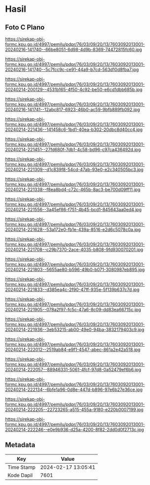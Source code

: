 # Hasil

## Foto C Plano

https://sirekap-obj-formc.kpu.go.id/4997/pemilu/pdpr/76/03/09/20/13/7603092013001-20240216-141740--66be8051-6d98-4d9b-8369-74472815fc60.jpg

https://sirekap-obj-formc.kpu.go.id/4997/pemilu/pdpr/76/03/09/20/13/7603092013001-20240216-141740--5c7fcc9c-ce91-44a9-b7cd-563d10d8fba7.jpg

https://sirekap-obj-formc.kpu.go.id/4997/pemilu/pdpr/76/03/09/20/13/7603092013001-20240214-200129--4531b165-4f50-4c92-be50-e6cd1dbb685b.jpg

https://sirekap-obj-formc.kpu.go.id/4997/pemilu/pdpr/76/03/09/20/13/7603092013001-20240216-141741--12abc817-6923-46b0-ac59-9bfb889fb092.jpg

https://sirekap-obj-formc.kpu.go.id/4997/pemilu/pdpr/76/03/09/20/13/7603092013001-20240214-221436--141458c6-1bd1-40ea-b302-20dbc8d40cc4.jpg

https://sirekap-obj-formc.kpu.go.id/4997/pemilu/pdpr/76/03/09/20/13/7603092013001-20240214-221451--27fd680f-7db1-4c58-bd96-c97ca436492d.jpg

https://sirekap-obj-formc.kpu.go.id/4997/pemilu/pdpr/76/03/09/20/13/7603092013001-20240214-221309--d1c839f8-54cd-47ab-93e0-e2c340505bc3.jpg

https://sirekap-obj-formc.kpu.go.id/4997/pemilu/pdpr/76/03/09/20/13/7603092013001-20240214-221338--f8ea8bd4-c72c-465b-8ac3-be700d09ff11.jpg

https://sirekap-obj-formc.kpu.go.id/4997/pemilu/pdpr/76/03/09/20/13/7603092013001-20240214-221556--3a45ef86-f751-4b45-bcd1-845643aa0ed4.jpg

https://sirekap-obj-formc.kpu.go.id/4997/pemilu/pdpr/76/03/09/20/13/7603092013001-20240214-221628--53a172e0-fb1e-439a-8516-e2d6c5078c0a.jpg

https://sirekap-obj-formc.kpu.go.id/4997/pemilu/pdpr/76/03/09/20/13/7603092013001-20240214-221708--c29b7370-2ace-4035-b808-9fd930070201.jpg

https://sirekap-obj-formc.kpu.go.id/4997/pemilu/pdpr/76/03/09/20/13/7603092013001-20240214-221803--5655ae80-b596-49b0-b071-3080987eb895.jpg

https://sirekap-obj-formc.kpu.go.id/4997/pemilu/pdpr/76/03/09/20/13/7603092013001-20240214-221833--d385ea4c-2f90-47ff-935e-5f139b637c7d.jpg

https://sirekap-obj-formc.kpu.go.id/4997/pemilu/pdpr/76/03/09/20/13/7603092013001-20240214-221905--078a2f97-fc5c-47a6-8c09-dd83ea66715c.jpg

https://sirekap-obj-formc.kpu.go.id/4997/pemilu/pdpr/76/03/09/20/13/7603092013001-20240214-221936--3eb53215-ab00-49e0-94ba-3832179403c9.jpg

https://sirekap-obj-formc.kpu.go.id/4997/pemilu/pdpr/76/03/09/20/13/7603092013001-20240214-222012--2519ab84-e9f1-4547-abec-861a2e42a518.jpg

https://sirekap-obj-formc.kpu.go.id/4997/pemilu/pdpr/76/03/09/20/13/7603092013001-20240214-222057--88946331-5061-4fcf-97d8-0a52479ef6b6.jpg

https://sirekap-obj-formc.kpu.go.id/4997/pemilu/pdpr/76/03/09/20/13/7603092013001-20240214-222134--6bfe1a96-0d8e-447d-b896-97e6b27e36ce.jpg

https://sirekap-obj-formc.kpu.go.id/4997/pemilu/pdpr/76/03/09/20/13/7603092013001-20240214-222205--22723265-a515-455a-9180-e220b0007199.jpg

https://sirekap-obj-formc.kpu.go.id/4997/pemilu/pdpr/76/03/09/20/13/7603092013001-20240214-222246--e0e9b936-d25a-4200-8f82-2dd0d0f2713c.jpg


## Metadata

| Key        | Value               |
| ---------- | ------------------- |
| Time Stamp | 2024-02-17 13:05:41 |
| Kode Dapil | 7601                |



